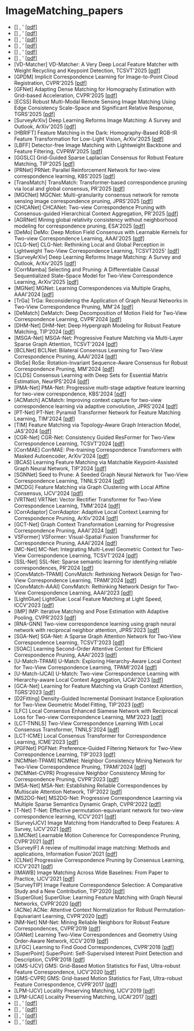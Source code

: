 # ImageMatching_papers
- [] , ' [[pdf]]()
- [] , ' [[pdf]]()
- [] , ' [[pdf]]()
- [] , ' [[pdf]]()
- [] , ' [[pdf]]()
- [] , ' [[pdf]]()
- [VD-Matcher] VD-Matcher: A Very Deep Local Feature Matcher with Weight Recycling and Keypoint Detection, TCSVT'2025 [[pdf]](https://ieeexplore.ieee.org/abstract/document/11017765)
- [GPDM] Implicit Correspondence Learning for Image-to-Point Cloud Registration, CVPR'2025 [[pdf]](https://openaccess.thecvf.com/content/CVPR2025/papers/Li_Implicit_Correspondence_Learning_for_Image-to-Point_Cloud_Registration_CVPR_2025_paper.pdf)
- [GFNet] Adapting Dense Matching for Homography Estimation with Grid-based Acceleration, CVPR'2025 [[pdf]](https://openaccess.thecvf.com/content/CVPR2025/papers/Zhang_Adapting_Dense_Matching_for_Homography_Estimation_with_Grid-based_Acceleration_CVPR_2025_paper.pdf)
- [ECSS] Robust Multi-Modal Remote Sensing Image Matching Using Edge Consistency Scale-Space and Significant Relative Response, TGRS'2025 [[pdf]](https://ieeexplore.ieee.org/abstract/document/11028602)
- [SurveyArXiv] Deep Learning Reforms Image Matching: A Survey and Outlook, ArXiv'2025 [[pdf]](https://arxiv.org/pdf/2506.04619)
- [HBRIFT] Feature Matching in the Dark: Homography-Based RGB-IR Feature Transformation for Low-Light Vision, ArXiv'2025 [[pdf]](https://openaccess.thecvf.com/content/CVPR2025W/VOCVALC/papers/ODonnell_Feature_Matching_in_the_Dark_Homography-Based_RGB-IR_Feature_Transformation_for_CVPRW_2025_paper.pdf)
- [LBFF] Detector-free Image Matching with Lightweight Backbone and Feature Filtering, CVPRW'2025 [[pdf]](https://openaccess.thecvf.com/content/CVPR2025W/IMW/papers/Guo_Detector-free_Image_Matching_with_Lightweight_Backbone_and_Feature_Filtering_CVPRW_2025_paper.pdf)
- [GGSLC] Grid-Guided Sparse Laplacian Consensus for Robust Feature Matching, TIP'2025 [[pdf]](https://ieeexplore.ieee.org/abstract/document/10891339)
- [PRNet] PRNet: Parallel Reinforcement Network for two-view correspondence learning, KBS'2025 [[pdf]](https://www.sciencedirect.com/science/article/abs/pii/S0950705125000267)
- [TransMatch] TransMatch: Transformer-based correspondence pruning via local and global consensus, PR'2025 [[pdf]](https://www.sciencedirect.com/science/article/abs/pii/S0031320324008719)
- [MGCNet] MGCNet: Multi-granularity consensus network for remote sensing image correspondence pruning, JPRS'2025 [[pdf]](https://www.sciencedirect.com/science/article/abs/pii/S0924271624004192)
- [CHCANet] CHCANet: Two-view Correspondence Pruning with Consensus-guided Hierarchical Context Aggregation, PR'2025 [[pdf]](https://www.sciencedirect.com/science/article/abs/pii/S0031320324010331)
- [AGRNet] Mining global relativity consistency without neighborhood modeling for correspondence pruning, ESA'2025 [[pdf]](https://www.sciencedirect.com/science/article/abs/pii/S0957417425008619)
- [DeMo] DeMo: Deep Motion Field Consensus with Learnable Kernels for Two-view Correspondence Learning, AAAI'2025 [[pdf]](https://ojs.aaai.org/index.php/AAAI/article/view/32622)
- [CLG-Net] CLG-Net: Rethinking Local and Global Perception in Lightweight Two-View Correspondence Learning, TCSVT2025' [[pdf]](https://ieeexplore.ieee.org/abstract/document/10678746)
- [SurveyArXiv] Deep Learning Reforms Image Matching: A Survey and Outlook, ArXiv'2025 [[pdf]](https://arxiv.org/abs/2506.04619)
- [CorrMamba] Selecting and Pruning: A Differentiable Causal Sequentialized State-Space Model for Two-View Correspondence Learning, ArXiv'2025 [[pdf]](https://arxiv.org/abs/2503.17938)
- [MGNet] MGNet: Learning Correspondences via Multiple Graphs, AAAI'2024 [[pdf]](https://ojs.aaai.org/index.php/AAAI/article/view/28187)
- [TrGa] TrGa: Reconsidering the Application of Graph Neural Networks in Two-View Correspondence Pruning, MM'24 [[pdf]](https://dl.acm.org/doi/abs/10.1145/3664647.3681139)
- [DeMatch] DeMatch: Deep Decomposition of Motion Field for Two-View Correspondence Learning, CVPR'2024 [[pdf]](https://openaccess.thecvf.com/content/CVPR2024/papers/Zhang_DeMatch_Deep_Decomposition_of_Motion_Field_for_Two-View_Correspondence_Learning_CVPR_2024_paper.pdf)
- [DHM-Net] DHM-Net: Deep Hypergraph Modeling for Robust Feature Matching, TIP'2024 [[pdf]](https://ieeexplore.ieee.org/abstract/document/10720713)
- [MSGA-Net] MSGA-Net: Progressive Feature Matching via Multi-Layer Sparse Graph Attention, TCSVT'2024 [[pdf]](https://ieeexplore.ieee.org/abstract/document/10439184)
- [BCLNet] BCLNet: Bilateral Consensus Learning for Two-View Correspondence Pruning, AAAI'2024 [[pdf]](https://ojs.aaai.org/index.php/AAAI/article/view/28218)
- [RoSe] RoSe: Rotation-Invariant Sequence-Aware Consensus for Robust Correspondence Pruning, MM'2024 [[pdf]](https://dl.acm.org/doi/abs/10.1145/3664647.3681124)
- [CLDS] Consensus Learning with Deep Sets for Essential Matrix Estimation, NeurIPS'2024 [[pdf]](https://proceedings.neurips.cc/paper_files/paper/2024/hash/b7f09d26f9b64b5430402860158c2e19-Abstract-Conference.html)
- [PMA-Net] PMA-Net: Progressive multi-stage adaptive feature learning for two-view correspondence, KBS'2024 [[pdf]](https://www.sciencedirect.com/science/article/abs/pii/S0950705124005616)
- [ACMatch] ACMatch: Improving context capture for two-view correspondence learning via adaptive convolution, JPRS'2024 [[pdf]](https://www.sciencedirect.com/science/article/abs/pii/S092427162400412X)
- [PT-Net] PT-Net: Pyramid Transformer Network for Feature Matching Learning, TIM'2024 [[pdf]](https://ieeexplore.ieee.org/abstract/document/10443936)
- [TIM] Feature Matching via Topology-Aware Graph Interaction Model, JAS'2024 [[pdf]](https://ieeexplore.ieee.org/abstract/document/10399360)
- [CGR-Net] CGR-Net: Consistency Guided ResFormer for Two-View Correspondence Learning, TCSVT'2024 [[pdf]](https://ieeexplore.ieee.org/abstract/document/10623710)
- [CorrMAE] CorrMAE: Pre-training Correspondence Transformers with Masked Autoencoder, ArXiv'2024 [[pdf]](https://arxiv.org/abs/2406.05773)
- [BCAS] Learning Feature Matching via Matchable Keypoint-Assisted Graph Neural Network, TIP'2024 [[pdf]](https://ieeexplore.ieee.org/abstract/document/10794561)
- [SGNNet] Seed to Prune: A Seeded Graph Neural Network for Two-View Correspondence Learning, TNNLS'2024 [[pdf]](https://ieeexplore.ieee.org/abstract/document/10645697)
- [MCDG] Feature Matching via Graph Clustering with Local Affine Consensus, IJCV'2024 [[pdf]](https://link.springer.com/article/10.1007/s11263-024-02291-5)
- [VRTNet] VRTNet: Vector Rectifier Transformer for Two-View Correspondence Learning, TMM'2024 [[pdf]](https://ieeexplore.ieee.org/abstract/document/10812827)
- [CorrAdaptor] CorrAdaptor: Adaptive Local Context Learning for Correspondence Pruning, ArXiv'2024 [[pdf]](https://arxiv.org/abs/2408.08134)
- [GCT-Net] Graph Context Transformation Learning for Progressive Correspondence Pruning, AAAI'2024 [[pdf]](https://ojs.aaai.org/index.php/AAAI/article/view/27967)
- VSFormer] VSFormer: Visual-Spatial Fusion Transformer for Correspondence Pruning, AAAI'2024 [[pdf]](https://ojs.aaai.org/index.php/AAAI/article/view/28123)
- [MC-Net] MC-Net: Integrating Multi-Level Geometric Context for Two-View Correspondence Learning, TCSVT'2024 [[pdf]](https://ieeexplore.ieee.org/abstract/document/10463087)
- [SSL-Net] SSL-Net: Sparse semantic learning for identifying reliable correspondences, PR'2024 [[pdf]](https://www.sciencedirect.com/science/article/abs/pii/S0031320323007367)
- [ConvMatch-TPAMI] ConvMatch: Rethinking Network Design for Two-View Correspondence Learning, TPAMI'2024 [[pdf]](https://ieeexplore.ieee.org/abstract/document/10323178)
- [ConvMatch-AAAI] ConvMatch: Rethinking Network Design for Two-View Correspondence Learning, AAAI'2023 [[pdf]](https://openreview.net/pdf?id=DnaHIVXRzmh)
- [LightGlue] LightGlue: Local Feature Matching at Light Speed, ICCV'2023 [[pdf]](https://openaccess.thecvf.com/content/ICCV2023/papers/Lindenberger_LightGlue_Local_Feature_Matching_at_Light_Speed_ICCV_2023_paper.pdf)
- [IMP] IMP: Iterative Matching and Pose Estimation with Adaptive Pooling, CVPR'2023 [[pdf]](https://openaccess.thecvf.com/content/CVPR2023/papers/Xue_IMP_Iterative_Matching_and_Pose_Estimation_With_Adaptive_Pooling_CVPR_2023_paper.pdf)
- [RNA-GNN] Two-view correspondence learning using graph neural network with reciprocal neighbor attention, JPRS'2023 [[pdf]](https://www.sciencedirect.com/science/article/abs/pii/S0924271623001557)
- [SGA-Net] SGA-Net: A Sparse Graph Attention Network for Two-View Correspondence Learning, TCSVT'2023 [[pdf]](https://ieeexplore.ieee.org/abstract/document/10124002)
- [SOAC] Learning Second-Order Attentive Context for Efficient Correspondence Pruning, AAAI'2023 [[pdf]](https://ojs.aaai.org/index.php/AAAI/article/view/25431)
- [U-Match-TPAMI] U-Match: Exploring Hierarchy-Aware Local Context for Two-View Correspondence Learning, TPAMI'2024 [[pdf]](https://ieeexplore.ieee.org/abstract/document/10643351)
- [U-Match-IJCAI] U-Match: Two-view Correspondence Learning with Hierarchy-aware Local Context Aggregation, IJCAI'2023 [[pdf]](https://openreview.net/pdf?id=6iAOZcxpeYV)
- [GCA-Net] Learning for Feature Matching via Graph Context Attention, TGRS'2023 [[pdf]](https://ieeexplore.ieee.org/abstract/document/10075633)
- [D2Fitting] Density-Guided Incremental Dominant Instance Exploration for Two-View Geometric Model Fitting, TIP'2023 [[pdf]](https://ieeexplore.ieee.org/abstract/document/10268349)
- [LFC] Local Consensus Enhanced Siamese Network with Reciprocal Loss for Two-view Correspondence Learning, MM'2023 [[pdf]](https://dl.acm.org/doi/abs/10.1145/3581783.3612458)
- [LCT-TNNLS] Two-View Correspondence Learning With Local Consensus Transformer, TNNLS'2024 [[pdf]](https://ieeexplore.ieee.org/abstract/document/10750907)
- [LCT-ICME] Local Consensus Transformer for Correspondence Learning, ICME'2023 [[pdf]](https://ieeexplore.ieee.org/abstract/document/10219942)
- [PGFNet] PGFNet: Preference-Guided Filtering Network for Two-View Correspondence Learning, TIP'2023 [[pdf]](https://ieeexplore.ieee.org/abstract/document/10041834)
- [NCMNet-TPAMI] NCMNet: Neighbor Consistency Mining Network for Two-View Correspondence Pruning, TPAMI'2024 [[pdf]](https://ieeexplore.ieee.org/abstract/document/10705098)
- [NCMNet-CVPR] Progressive Neighbor Consistency Mining for Correspondence Pruning, CVPR'2023 [[pdf]](https://openaccess.thecvf.com/content/CVPR2023/papers/Liu_Progressive_Neighbor_Consistency_Mining_for_Correspondence_Pruning_CVPR_2023_paper.pdf)
- [MSA-Net] MSA-Net: Establishing Reliable Correspondences by Multiscale Attention Network, TIP'2022 [[pdf]](https://ieeexplore.ieee.org/abstract/document/9813457)
- [MS2DG-Net] MS2DG-Net: Progressive Correspondence Learning via Multiple Sparse Semantics Dynamic Graph, CVPR'2022 [[pdf]](https://openaccess.thecvf.com/content/CVPR2022/papers/Dai_MS2DG-Net_Progressive_Correspondence_Learning_via_Multiple_Sparse_Semantics_Dynamic_Graph_CVPR_2022_paper.pdf)
- [T-Net] T-Net: Effective permutation-equivariant network for two-view correspondence learning, ICCV'2021 [[pdf]](https://openaccess.thecvf.com/content/ICCV2021/papers/Zhong_T-Net_Effective_Permutation-Equivariant_Network_for_Two-View_Correspondence_Learning_ICCV_2021_paper.pdf)
- [SurveyIJCV] Image Matching from Handcrafted to Deep Features: A Survey, IJCV'2021 [[pdf]](https://link.springer.com/content/pdf/10.1007/s11263-020-01359-2.pdf)
- [LMCNet] Learnable Motion Coherence for Correspondence Pruning, CVPR'2021 [[pdf]](https://openaccess.thecvf.com/content/CVPR2021/papers/Liu_Learnable_Motion_Coherence_for_Correspondence_Pruning_CVPR_2021_paper.pdf)
- [SurveyIF] A review of multimodal image matching: Methods and applications, Information Fusion'2021 [[pdf]](https://www.sciencedirect.com/science/article/abs/pii/S156625352100035X)
- [CLNet] Progressive Correspondence Pruning by Consensus Learning, ICCV'2021 [[pdf]](https://openaccess.thecvf.com/content/ICCV2021/papers/Zhao_Progressive_Correspondence_Pruning_by_Consensus_Learning_ICCV_2021_paper.pdf)
- [IMAWB] Image Matching Across Wide Baselines: From Paper to Practice, IJCV'2021 [[pdf]](https://link.springer.com/article/10.1007/s11263-020-01385-0)
- [SurveyTIP] Image Feature Correspondence Selection: A Comparative Study and a New Contribution, TIP'2020 [[pdf]](https://ieeexplore.ieee.org/abstract/document/8949766)
- [SuperGlue] SuperGlue: Learning Feature Matching with Graph Neural Networks, CVPR'2020 [[pdf]](https://openaccess.thecvf.com/content_CVPR_2020/papers/Sarlin_SuperGlue_Learning_Feature_Matching_With_Graph_Neural_Networks_CVPR_2020_paper.pdf)
- [ACNe] ACNe: Attentive Context Normalization for Robust Permutation-Equivariant Learning, CVPR'2020 [[pdf]](https://openaccess.thecvf.com/content_CVPR_2020/papers/Sun_ACNe_Attentive_Context_Normalization_for_Robust_Permutation-Equivariant_Learning_CVPR_2020_paper.pdf)
- [NM-Net] NM-Net: Mining Reliable Neighbors for Robust Feature Correspondences, CVPR'2019 [[pdf]](https://openaccess.thecvf.com/content_CVPR_2019/papers/Zhao_NM-Net_Mining_Reliable_Neighbors_for_Robust_Feature_Correspondences_CVPR_2019_paper.pdf)
- [OANet] Learning Two-View Correspondences and Geometry Using Order-Aware Network, ICCV'2019 [[pdf]](https://openaccess.thecvf.com/content_ICCV_2019/papers/Zhang_Learning_Two-View_Correspondences_and_Geometry_Using_Order-Aware_Network_ICCV_2019_paper.pdf)
- [LFGC] Learning to Find Good Correspondences, CVPR'2018 [[pdf]](https://openaccess.thecvf.com/content_cvpr_2018/papers/Yi_Learning_to_Find_CVPR_2018_paper.pdf)
- [SuperPoint] SuperPoint: Self-Supervised Interest Point Detection and Description, CVPR'2018 [[pdf]](https://openaccess.thecvf.com/content_cvpr_2018_workshops/papers/w9/DeTone_SuperPoint_Self-Supervised_Interest_CVPR_2018_paper.pdf)
- [GMS-IJCV] GMS: Grid-Based Motion Statistics for Fast, Ultra-robust Feature Correspondence, IJCV'2020 [[pdf]](https://link.springer.com/content/pdf/10.1007/s11263-019-01280-3.pdf)
- [GMS-CVPR] GMS: Grid-based Motion Statistics for Fast, Ultra-robust Feature Correspondence, CVPR'2017 [[pdf]](https://openaccess.thecvf.com/content_cvpr_2017/papers/Bian_GMS_Grid-based_Motion_CVPR_2017_paper.pdf)
- [LPM-IJCV] Locality Preserving Matching, IJCV'2019 [[pdf]](https://openreview.net/pdf?id=YR5rlIkI23)
- [LPM-IJCAI] Locality Preserving Matching, IJCAI'2017 [[pdf]](https://www.ijcai.org/Proceedings/2017/0627.pdf)
- [] , ' [[pdf]]()
- [] , ' [[pdf]]()
- [] , ' [[pdf]]()
- [] , ' [[pdf]]()



